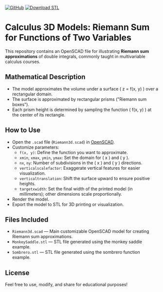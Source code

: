 [![GitHub](https://img.shields.io/badge/OpenSCAD-View%20Source-blue?logo=openscad)](https://github.com/divisbyzero/RiemannSums3D/)
[![Download STL](https://img.shields.io/badge/Download-STL%20Files-orange?logo=3d-printing)](https://github.com/divisbyzero/RiemannSums3D/releases)

# Calculus 3D Models: Riemann Sum for Functions of Two Variables

This repository contains an OpenSCAD file for illustrating **Riemann sum approximations** of double integrals, commonly taught in multivariable calculus courses.

## Mathematical Description

- The model approximates the volume under a surface \( z = f(x, y) \) over a rectangular domain.
- The surface is approximated by rectangular prisms ("Riemann sum boxes").
- Each prism height is determined by sampling the function \( f(x, y) \) at the center of its rectangle.

## How to Use

- Open the `.scad` file (`Riemann3d.scad`) in [OpenSCAD](https://openscad.org/).
- Customize parameters:
  - `f(x, y)`: Define the function you want to approximate.
  - `xmin`, `xmax`, `ymin`, `ymax`: Set the domain for \( x \) and \( y \).
  - `nx`, `ny`: Number of subdivisions in the \( x \) and \( y \) directions.
  - `verticalscalefactor`: Exaggerate vertical features for easier visualization.
  - `verticaltranslation`: Shift the surface upward to ensure positive heights.
  - `targetxwidth`: Set the final width of the printed model (in millimeters); other dimensions scale proportionally.
- Render the model.
- Export the model to STL for 3D printing or visualization.

## Files Included

- `Riemann3d.scad` — Main customizable OpenSCAD model for creating Riemann sum approximations.
- `MonkeySaddle.stl` — STL file generated using the monkey saddle example.
- `Sombrero.stl` — STL file generated using the sombrero function example.

## License

Feel free to use, modify, and share for educational purposes!
